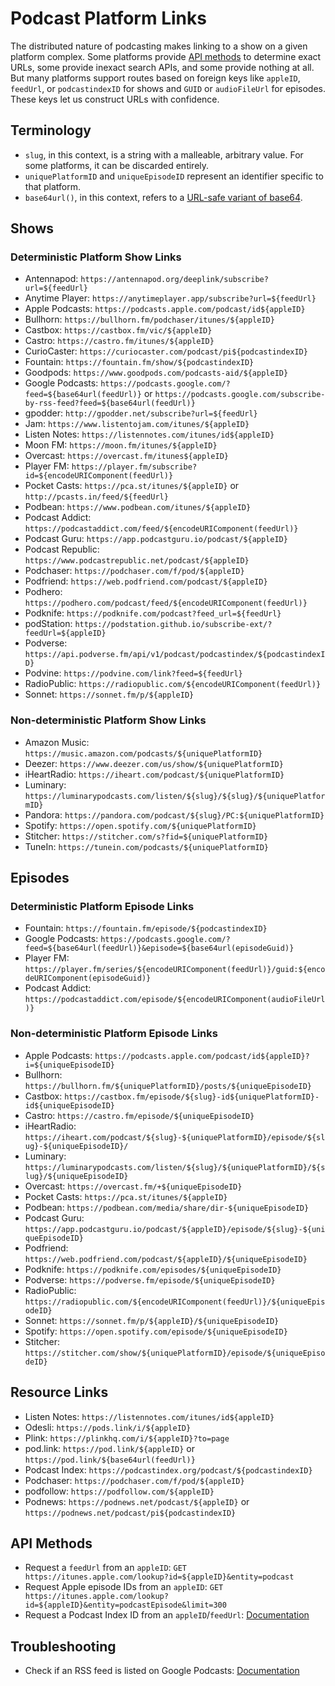 # Podcast Platform Links
The distributed nature of podcasting makes linking to a show on a given platform complex. Some platforms provide [API methods](#api-methods) to determine exact URLs, some provide inexact search APIs, and some provide nothing at all. But many platforms support routes based on foreign keys like `appleID`, `feedUrl`, or `podcastindexID` for shows and `GUID` or `audioFileUrl` for episodes. These keys let us construct URLs with confidence.

## Terminology
* `slug`, in this context, is a string with a malleable, arbitrary value. For some platforms, it can be discarded entirely. 
* `uniquePlatformID` and `uniqueEpisodeID` represent an identifier specific to that platform. 
* `base64url()`, in this context, refers to a [URL-safe variant of base64](https://datatracker.ietf.org/doc/html/rfc4648#section-5).

## Shows

### Deterministic Platform Show Links
* Antennapod: `https://antennapod.org/deeplink/subscribe?url=${feedUrl}`
* Anytime Player: `https://anytimeplayer.app/subscribe?url=${feedUrl}`
* Apple Podcasts: `https://podcasts.apple.com/podcast/id${appleID}`
* Bullhorn: `https://bullhorn.fm/podchaser/itunes/${appleID}`
* Castbox: `https://castbox.fm/vic/${appleID}`
* Castro: `https://castro.fm/itunes/${appleID}`
* CurioCaster: `https://curiocaster.com/podcast/pi${podcastindexID}`
* Fountain: `https://fountain.fm/show/${podcastindexID}`
* Goodpods: `https://www.goodpods.com/podcasts-aid/${appleID}`
* Google Podcasts: `https://podcasts.google.com/?feed=${base64url(feedUrl)}` or `https://podcasts.google.com/subscribe-by-rss-feed?feed=${base64url(feedUrl)}`
* gpodder: `http://gpodder.net/subscribe?url=${feedUrl}`
* Jam: `https://www.listentojam.com/itunes/${appleID}`
* Listen Notes: `https://listennotes.com/itunes/id${appleID}`
* Moon FM: `https://moon.fm/itunes/${appleID}`
* Overcast: `https://overcast.fm/itunes${appleID}`
* Player FM: `https://player.fm/subscribe?id=${encodeURIComponent(feedUrl)}`
* Pocket Casts: `https://pca.st/itunes/${appleID}` or `http://pcasts.in/feed/${feedUrl}`
* Podbean: `https://www.podbean.com/itunes/${appleID}`
* Podcast Addict: `https://podcastaddict.com/feed/${encodeURIComponent(feedUrl)}`
* Podcast Guru: `https://app.podcastguru.io/podcast/${appleID}`
* Podcast Republic: `https://www.podcastrepublic.net/podcast/${appleID}`
* Podchaser: `https://podchaser.com/f/pod/${appleID}`
* Podfriend: `https://web.podfriend.com/podcast/${appleID}`
* Podhero: `https://podhero.com/podcast/feed/${encodeURIComponent(feedUrl)}`
* Podknife: `https://podknife.com/podcast?feed_url=${feedUrl}`
* podStation: `https://podstation.github.io/subscribe-ext/?feedUrl=${appleID}`
* Podverse: `https://api.podverse.fm/api/v1/podcast/podcastindex/${podcastindexID}`
* Podvine: `https://podvine.com/link?feed=${feedUrl}`
* RadioPublic: `https://radiopublic.com/${encodeURIComponent(feedUrl)}`
* Sonnet: `https://sonnet.fm/p/${appleID}`

### Non-deterministic Platform Show Links
* Amazon Music: `https://music.amazon.com/podcasts/${uniquePlatformID}`
* Deezer: `https://www.deezer.com/us/show/${uniquePlatformID}`
* iHeartRadio: `https://iheart.com/podcast/${uniquePlatformID}`
* Luminary: `https://luminarypodcasts.com/listen/${slug}/${slug}/${uniquePlatformID}`
* Pandora: `https://pandora.com/podcast/${slug}/PC:${uniquePlatformID}`
* Spotify: `https://open.spotify.com/${uniquePlatformID}`
* Stitcher: `https://stitcher.com/s?fid=${uniquePlatformID}`
* TuneIn: `https://tunein.com/podcasts/${uniquePlatformID}`

## Episodes

### Deterministic Platform Episode Links
* Fountain: `https://fountain.fm/episode/${podcastindexID}`
* Google Podcasts: `https://podcasts.google.com/?feed=${base64url(feedUrl)}&episode=${base64url(episodeGuid)}`
* Player FM: `https://player.fm/series/${encodeURIComponent(feedUrl)}/guid:${encodeURIComponent(episodeGuid)}`
* Podcast Addict: `https://podcastaddict.com/episode/${encodeURIComponent(audioFileUrl)}`

### Non-deterministic Platform Episode Links
* Apple Podcasts: `https://podcasts.apple.com/podcast/id${appleID}?i=${uniqueEpisodeID}`
* Bullhorn: `https://bullhorn.fm/${uniquePlatformID}/posts/${uniqueEpisodeID}`
* Castbox: `https://castbox.fm/episode/${slug}-id${uniquePlatformID}-id${uniqueEpisodeID}`
* Castro: `https://castro.fm/episode/${uniqueEpisodeID}`
* iHeartRadio: `https://iheart.com/podcast/${slug}-${uniquePlatformID}/episode/${slug}-${uniqueEpisodeID}/`
* Luminary: `https://luminarypodcasts.com/listen/${slug}/${uniquePlatformID}/${slug}/${uniqueEpisodeID}`
* Overcast: `https://overcast.fm/+${uniqueEpisodeID}`
* Pocket Casts: `https://pca.st/itunes/${appleID}`
* Podbean: `https://podbean.com/media/share/dir-${uniqueEpisodeID}`
* Podcast Guru: `https://app.podcastguru.io/podcast/${appleID}/episode/${slug}-${uniqueEpisodeID}`
* Podfriend: `https://web.podfriend.com/podcast/${appleID}/${uniqueEpisodeID}`
* Podknife: `https://podknife.com/episodes/${uniqueEpisodeID}`
* Podverse: `https://podverse.fm/episode/${uniqueEpisodeID}`
* RadioPublic: `https://radiopublic.com/${encodeURIComponent(feedUrl)}/${uniqueEpisodeID}`
* Sonnet: `https://sonnet.fm/p/${appleID}/${uniqueEpisodeID}`
* Spotify: `https://open.spotify.com/episode/${uniqueEpisodeID}`
* Stitcher: `https://stitcher.com/show/${uniquePlatformID}/episode/${uniqueEpisodeID}`

## Resource Links
* Listen Notes: `https://listennotes.com/itunes/id${appleID}`
* Odesli: `https://pods.link/i/${appleID}`
* Plink: `https://plinkhq.com/i/${appleID}?to=page`
* pod.link: `https://pod.link/${appleID}` or `https://pod.link/${base64url(feedUrl)}`
* Podcast Index: `https://podcastindex.org/podcast/${podcastindexID}`
* Podchaser: `https://podchaser.com/f/pod/${appleID}`
* podfollow: `https://podfollow.com/${appleID}`
* Podnews: `https://podnews.net/podcast/${appleID}` or `https://podnews.net/podcast/pi${podcastindexID}`

## API Methods
* Request a `feedUrl` from an `appleID`: `GET https://itunes.apple.com/lookup?id=${appleID}&entity=podcast`
* Request Apple episode IDs from an `appleID`: `GET https://itunes.apple.com/lookup?id=${appleID}&entity=podcastEpisode&limit=300`
* Request a Podcast Index ID from an `appleID`/`feedUrl`: [Documentation](https://podcastindex-org.github.io/docs-api/#podcasts)

## Troubleshooting
* Check if an RSS feed is listed on Google Podcasts: [Documentation](https://podnews.net/article/google-podcasts-app-faq#-how-can-i-programmatically-check-that-a-feed-is-in-google-podcasts)
